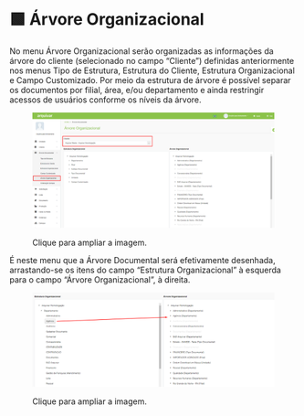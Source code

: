 # 🟩 Árvore Organizacional

No menu Árvore Organizacional serão organizadas as informações da árvore do cliente (selecionado no campo “Cliente”) definidas anteriormente nos menus Tipo de Estrutura, Estrutura do Cliente, Estrutura Organizacional e Campo Customizado. Por meio da estrutura de árvore é possível separar os documentos por filial, área, e/ou departamento e ainda restringir acessos de usuários conforme os níveis da árvore.​&#x20;

<figure><img src="../.gitbook/assets/arvore9.png" alt=""><figcaption><p>Clique para ampliar a imagem.</p></figcaption></figure>

É neste menu que a Árvore Documental será efetivamente desenhada, arrastando-se os itens do campo “Estrutura Organizacional” à esquerda para o campo “Árvore Organizacional”, à direita. &#x20;

<figure><img src="../.gitbook/assets/arvore10.png" alt=""><figcaption><p>Clique para ampliar a imagem.</p></figcaption></figure>
